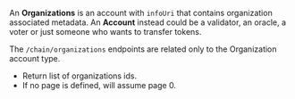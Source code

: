 An **Organizations** is an account with `infoUri` that contains organization associated  metadata. 
An **Account** instead could be a validator, an oracle, a voter or just someone who wants to transfer tokens. 

The `/chain/organizations` endpoints are related only to the Organization account type.

- Return list of organizations ids.
- If no page is defined, will assume page 0.